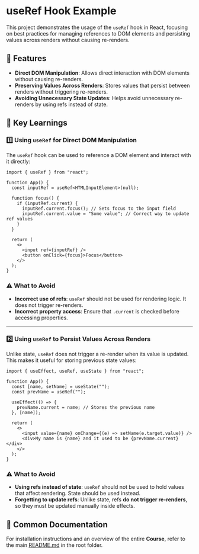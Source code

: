 # useRef Hook Example

This project demonstrates the usage of the `useRef` hook in React, focusing on best practices for managing references to DOM elements and persisting values across renders without causing re-renders.

## 📌 Features
- **Direct DOM Manipulation**: Allows direct interaction with DOM elements without causing re-renders.
- **Preserving Values Across Renders**: Stores values that persist between renders without triggering re-renders.
- **Avoiding Unnecessary State Updates**: Helps avoid unnecessary re-renders by using refs instead of state.

## 🔹 Key Learnings

### 1️⃣ Using `useRef` for Direct DOM Manipulation
The `useRef` hook can be used to reference a DOM element and interact with it directly:
```tsx
import { useRef } from "react";

function App() {
  const inputRef = useRef<HTMLInputElement>(null);

  function focus() {
    if (inputRef.current) {
      inputRef.current.focus(); // Sets focus to the input field
      inputRef.current.value = "Some value"; // Correct way to update ref values
    }
  }

  return (
    <>
      <input ref={inputRef} />
      <button onClick={focus}>Focus</button>
    </>
  );
}
```
### ⚠️ What to Avoid
- **Incorrect use of refs**: `useRef` should not be used for rendering logic. It does not trigger re-renders.
- **Incorrect property access**: Ensure that `.current` is checked before accessing properties.

---
### 2️⃣ Using `useRef` to Persist Values Across Renders
Unlike state, `useRef` does not trigger a re-render when its value is updated. This makes it useful for storing previous state values:
```tsx
import { useEffect, useRef, useState } from "react";

function App() {
  const [name, setName] = useState("");
  const prevName = useRef("");

  useEffect(() => {
    prevName.current = name; // Stores the previous name
  }, [name]);

  return (
    <>
      <input value={name} onChange={(e) => setName(e.target.value)} />
      <div>My name is {name} and it used to be {prevName.current}</div>
    </>
  );
}
```
### ⚠️ What to Avoid
- **Using refs instead of state**: `useRef` should not be used to hold values that affect rendering. State should be used instead.
- **Forgetting to update refs**: Unlike state, refs **do not trigger re-renders**, so they must be updated manually inside effects.

## 📄 Common Documentation
For installation instructions and an overview of the entire **Course**, refer to the main [README.md](../README.md) in the root folder.

